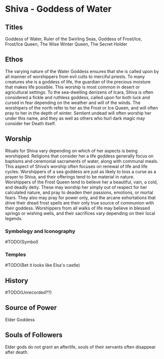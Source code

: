 # Shiva - Goddess of Water

## Titles

Goddess of Water, Ruler of the Swirling Seas, Goddess of Frost/Ice, Frost/Ice Queen, The Wise Winter Queen, The Secret Holder

## Ethos

The varying nature of the Water Goddess ensures that she is called
upon by all manner of worshippers from evil cults to merciful priests.
To many creatures she is a goddess of life, the guardian of the precious moisture that makes life possible. This worship is most
common in desert or agricultural settings. To the sea-dwelling
denizens of Icara, Shiva is often considered a fickle and ruthless
goddess, called upon for both luck and cursed in fear depending on
the weather and will of the winds. The worshipers of the north refer to
her as the Frost or Ice Queen, and will often pray to her in the depth
of winter. Sentient undead will often worship her under this name,
and they as well as others who hurl dark magic may consider her
Death itself.

## Worship

Rituals for Shiva vary depending on which of her aspects is being
worshipped. Religions that consider her a life goddess generally
focus on baptisms and ceremonial sacraments of water, along with
communal meals. This aspect of Shiva’s worship often focuses on
renewal of life and life cycles. Worshippers of a sea goddess are just
as likely to toss a curse as a prayer to Shiva, and their offerings tend
to be material in nature. Worshippers of the Frost Queen tend to
believe her a beautiful, vain, a cold, and deadly deity. These may
worship her simply out of respect for her calculated nature, and pray
to deaden their passions, emotions, or mortal fears. They also may
pray for power only, and the arcane exhortations that drive their
dread frost spells are their only true source of communion with their
goddess. Worshippers from all walks of life may believe in blessed
springs or wishing wells, and their sacrifices vary depending on their
local legends.

### Symbology and Iconography

#TODO(Symbol)

### Temples

#TODO(Bet it looks like Elsa's castle)

## History

#TODO(Unrecorded??)

## Source of Power

Elder Goddess

## Souls of Followers

Elder gods do not grant an afterlife, souls of their servants often disappear after death.

